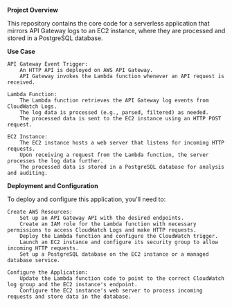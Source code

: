 **Project Overview**

This repository contains the core code for a serverless application that mirrors API Gateway logs to an EC2 instance, where they are processed and stored in a PostgreSQL database.

**Use Case**

    API Gateway Event Trigger:
        An HTTP API is deployed on AWS API Gateway.
        API Gateway invokes the Lambda function whenever an API request is received.

    Lambda Function:
        The Lambda function retrieves the API Gateway log events from CloudWatch Logs.
        The log data is processed (e.g., parsed, filtered) as needed.
        The processed data is sent to the EC2 instance using an HTTP POST request.

    EC2 Instance:
        The EC2 instance hosts a web server that listens for incoming HTTP requests.
        Upon receiving a request from the Lambda function, the server processes the log data further.
        The processed data is stored in a PostgreSQL database for analysis and auditing.

**Deployment and Configuration**

To deploy and configure this application, you'll need to:

    Create AWS Resources:
        Set up an API Gateway API with the desired endpoints.
        Create an IAM role for the Lambda function with necessary permissions to access CloudWatch Logs and make HTTP requests.
        Deploy the Lambda function and configure the CloudWatch trigger.
        Launch an EC2 instance and configure its security group to allow incoming HTTP requests.
        Set up a PostgreSQL database on the EC2 instance or a managed database service.

    Configure the Application:
        Update the Lambda function code to point to the correct CloudWatch log group and the EC2 instance's endpoint.
        Configure the EC2 instance's web server to process incoming requests and store data in the database.
